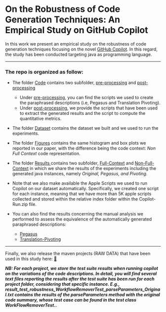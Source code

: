 # On the Robustness of Code Generation Techniques: An Empirical Study on GitHub Copilot

In this work we present an empirical study on the robustness of code generation techniques focusing on the novel <a href="https://copilot.github.com">GitHub Copilot</a>.
In this regard, the study has been conducted targeting java as programming language.

----------------

### The repo is organized as follow:

* The folder <a href="https://github.com/copilot-robustness/robustness/tree/main/Code">Code</a> contains two subfolder, <a href="https://github.com/copilot-robustness/robustness/tree/main/Code/pre-processing">pre-processing</a> and <a href="https://github.com/copilot-robustness/robustness/tree/main/Code/post-processing">post-processing</a>
  <br>
  * Under <a href="https://github.com/copilot-robustness/robustness/tree/main/Code/pre-processing">pre-processing</a>, you can find the scripts we used to create the paraphrased descriptions (i.e, Pegasus and Translation Pivoting). 
    <br>
  * Under <a href="https://github.com/copilot-robustness/robustness/tree/main/Code/post-processing">post-processing</a>, we provide the scripts that have been used to extract the generated results and the script to compute the quantitative metrics.

* The folder <a href="https://github.com/copilot-robustness/robustness/tree/main/Dataset">Dataset</a> contains the dataset we built and we used to run the experiments.

* The folder <a href="https://github.com/copilot-robustness/robustness/tree/main/Figures">Figures</a> contains the same histogram and box plots we reported in our paper, with the difference being the code context: *Non Full Context* code representation.


* The folder <a href="https://github.com/copilot-robustness/robustness/tree/main/Results"> Results </a> contains two subfolder, <a href="https://github.com/copilot-robustness/robustness/tree/main/Results/Full-Context">Full-Context</a> and <a href="https://github.com/copilot-robustness/robustness/tree/main/Results/Non-Full-Context">Non-Full-Context</a> in which we share the results of the experiments including the generated java instances, namely *Original, Pegasus, and Pivoting.*
* Note that we also make available the Apple Scripts we used to run Copilot on our dataset automatically. Specifically, we created one script for each instance, meaning that we have more than 5K apple scripts collected and stored within the relative index folder within the Copilot-Run.zip file.


* You can also find the results concerning the manual analysis we performed to assess the equivalence of the automatically generated paraphrased descriptions:
    - <a href="https://drive.google.com/file/d/1S74eIsNo_s9ADoOz7Fbz4wtnLwKNcWYh/view?usp=sharing">Pegasus</a>
    - <a href="https://drive.google.com/file/d/1HGCB8YHfw9Wb147xWZ2DVnLtVvm-s1nl/view?usp=sharing">Translation-Pivoting</a>



----------------

Finally, we also release the maven projects (RAW DATA) that have been used in this study here: <a href="https://drive.google.com/drive/folders/100MjGJSxqqurSd8EoxJK98DA9hrKQIVc?usp=sharing">:open_file_folder:</a>

<b><i>NB: For each project, we store the test suite results when running copilot on the variations of the code descriptions. In detail, you will find several text files reporting the results after the test suite has been run for each project folder, considering that specific instance. E.g., *result_test_robustness_WorkflowRemoverTest_parseParameters_Original.txt* contains the results of the parseParameters method with the original code summary, whose test case can be found in the test class WorkFlowRemoverTest..</i>
</b>
